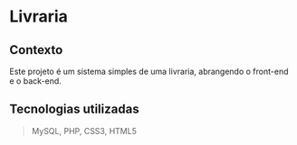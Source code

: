 # Livraria

## Contexto

Este projeto é um sistema simples de uma livraria, abrangendo o front-end e o back-end.

## Tecnologias utilizadas

> MySQL, PHP, CSS3, HTML5
